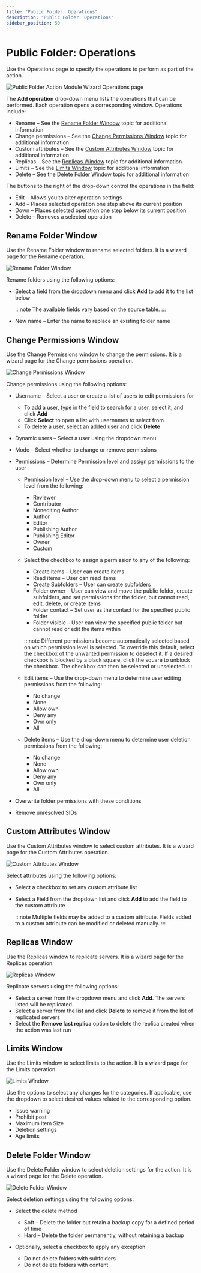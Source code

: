 ```yaml
---
title: "Public Folder: Operations"
description: "Public Folder: Operations"
sidebar_position: 50
---
```


# Public Folder: Operations

Use the Operations page to specify the operations to perform as part of the action.

![Public Folder Action Module Wizard Operations page](/images/accessanalyzer/11.6/admin/action/publicfolder/operations.webp)

The **Add operation** drop-down menu lists the operations that can be performed. Each operation
opens a corresponding window. Operations include:

- Rename – See the [Rename Folder Window](#rename-folder-window) topic for additional information
- Change permissions – See the [Change Permissions Window](#change-permissions-window) topic for
  additional information
- Custom attributes – See the [Custom Attributes Window](#custom-attributes-window) topic for
  additional information
- Replicas – See the [Replicas Window](#replicas-window) topic for additional information
- Limits – See the [Limits Window](#limits-window) topic for additional information
- Delete – See the [Delete Folder Window](#delete-folder-window) topic for additional information

The buttons to the right of the drop-down control the operations in the field:

- Edit – Allows you to alter operation settings
- Add – Places selected operation one step above its current position
- Down – Places selected operation one step below its current position
- Delete – Removes a selected operation

## Rename Folder Window

Use the Rename Folder window to rename selected folders. It is a wizard page for the Rename
operation.

![Rename Folder Window](/images/accessanalyzer/11.6/admin/action/publicfolder/renamefolder.webp)

Rename folders using the following options:

- Select a field from the dropdown menu and click **Add** to add it to the list below

    :::note
    The available fields vary based on the source table.
    :::


- New name – Enter the name to replace an existing folder name

## Change Permissions Window

Use the Change Permissions window to change the permissions. It is a wizard page for the Change
permissions operation.

![Change Permissions Window](/images/accessanalyzer/11.6/admin/action/publicfolder/changepermissions.webp)

Change permissions using the following options:

- Username – Select a user or create a list of users to edit permissions for

    - To add a user, type in the field to search for a user, select it, and click **Add**
    - Click **Select** to open a list with usernames to select from
    - To delete a user, select an added user and click **Delete**

- Dynamic users – Select a user using the dropdown menu
- Mode – Select whether to change or remove permissions
- Permissions – Determine Permission level and assign permissions to the user

    - Permission level – Use the drop-down menu to select a permission level from the following:

        - Reviewer
        - Contributor
        - Nonediting Author
        - Author
        - Editor
        - Publishing Author
        - Publishing Editor
        - Owner
        - Custom

    - Select the checkbox to assign a permission to any of the following:

        - Create items – User can create items
        - Read items – User can read items
        - Create Subfolders – User can create subfolders
        - Folder owner – User can view and move the public folder, create subfolders, and set
          permissions for the folder, but cannot read, edit, delete, or create items
        - Folder contact – Set user as the contact for the specified public folder
        - Folder visible – User can view the specified public folder but cannot read or edit the
          items within

        :::note
        Different permissions become automatically selected based on which permission
        level is selected. To override this default, select the checkbox of the unwanted permission
        to deselect it. If a desired checkbox is blocked by a black square, click the square to
        unblock the checkbox. The checkbox can then be selected or unselected.
        :::


    - Edit items – Use the drop-down menu to determine user editing permissions from the following:

        - No change
        - None
        - Allow own
        - Deny any
        - Own only
        - All

    - Delete items – Use the drop-down menu to determine user deletion permissions from the
      following:

        - No change
        - None
        - Allow own
        - Deny any
        - Own only
        - All

- Overwrite folder permissions with these conditions
- Remove unresolved SIDs

## Custom Attributes Window

Use the Custom Attributes window to select custom attributes. It is a wizard page for the Custom
Attributes operation.

![Custom Attributes Window](/images/accessanalyzer/11.6/admin/action/publicfolder/customattributes.webp)

Select attributes using the following options:

- Select a checkbox to set any custom attribute list
- Select a Field from the dropdown list and click **Add** to add the field to the custom attribute

    :::note
    Multiple fields may be added to a custom attribute. Fields added to a custom attribute
    can be modified or deleted manually.
    :::


## Replicas Window

Use the Replicas window to replicate servers. It is a wizard page for the Replicas operation.

![Replicas Window](/images/accessanalyzer/11.6/admin/action/publicfolder/replicas.webp)

Replicate servers using the following options:

- Select a server from the dropdown menu and click **Add**. The servers listed will be replicated.
- Select a server from the list and click **Delete** to remove it from the list of replicated
  servers
- Select the **Remove last replica** option to delete the replica created when the action was last
  run

## Limits Window

Use the Limits window to select limits to the action. It is a wizard page for the Limits operation.

![Limits Window](/images/accessanalyzer/11.6/admin/action/publicfolder/limits.webp)

Use the options to select any changes for the categories. If applicable, use the dropdown to select
desired values related to the corresponding option.

- Issue warning
- Prohibit post
- Maximum Item Size
- Deletion settings
- Age limits

## Delete Folder Window

Use the Delete Folder window to select deletion settings for the action. It is a wizard page for the
Delete operation.

![Delete Folder Window](/images/accessanalyzer/11.6/admin/action/publicfolder/deletefolder.webp)

Select deletion settings using the following options:

- Select the delete method

    - Soft – Delete the folder but retain a backup copy for a defined period of time
    - Hard – Delete the folder permanently, without retaining a backup

- Optionally, select a checkbox to apply any exception

    - Do not delete folders with subfolders
    - Do not delete folders with content
